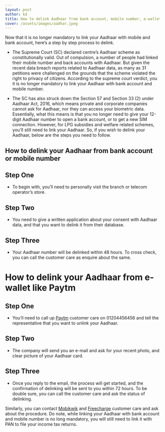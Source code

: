 ```yaml
---
layout: post
author: kd
title: How to delink Aadhaar from bank account, mobile number, e-wallets like Paytm, and more
cover: /assets/images/aadhar.jpeg
---
```

Now that it is no longer mandatory to link your Aadhaar with mobile and bank account, here’s a step by step process to delink.

* The Supreme Court (SC) declared centre’s Aadhaar scheme as constitutionally valid. Out of compulsion, a number of people had linked their mobile number and back accounts with Aadhaar. But given the recent data breach reports related to Aadhaar data, as many as 31 petitions were challenged on the grounds that the scheme violated the right to privacy of citizens. According to the supreme court verdict, you it is no longer mandatory to link your Aadhaar with bank account and mobile number.

* The SC has also struck down the Section 57 and Section 33 (2) under Aadhaar Act, 2016, which means private and corporate companies cannot ask for Aadhaar, nor they can access your biometric data. Essentially, what this means is that you no longer need to give your 12-digit Aadhaar number to open a bank account, or to get a new SIM connection. However, for LPG subsidies and welfare related schemes, you’ll still need to link your Aadhaar. So, if you wish to delink your Aadhaar, below are the steps you need to follow.

## How to delink your Aadhaar from bank account or mobile number
## Step One
* To begin with, you’ll need to personally visit the branch or telecom operator’s store.

## Step Two
* You need to give a written application about your consent with Aadhaar data, and that you want to delink it from their database.

## Step Three
* Your Aadhaar number will be delinked within 48 hours. To cross check, you can call the customer care as enquire about the same.

# How to delink your Aadhaar from e-wallet like Paytm
## Step One
* You’ll need to call up [Paytm](https://paytm.com) customer care on 01204456456 and tell the representative that you want to unlink your Aadhaar.

## Step Two
* The company will send you an e-mail and ask for your recent photo, and clear picture of your Aadhaar card.

## Step Three
* Once you reply to the email, the process will get started, and the confirmation of delinking will be sent to you within 72 hours. To be double sure, you can call the customer care and ask the status of delinking.

Similarly, you can contact [Mobikwik](https://mobikwik.com) and [Freecharge](https://freecharge.com) customer care and ask about the procedure. Do note, while linking your Aadhaar with bank account and mobile number is no long mandatory, you will still need to link it with PAN to file your income tax returns.
